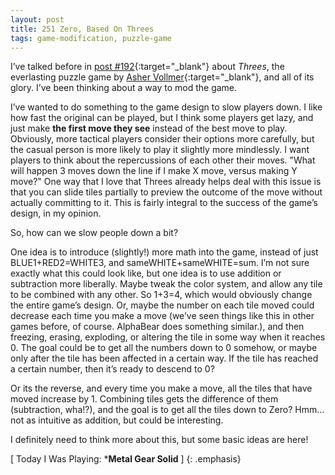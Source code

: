 ```yaml
---
layout: post
title: 251 Zero, Based On Threes
tags: game-modification, puzzle-game
---
```

I’ve talked before in [post #192](http://www.foster-douglas.com/games/192-mindless-or-methodical/){:target="_blank"} about *Threes*, the everlasting puzzle game by [Asher Vollmer](https://twitter.com/AsherVo){:target="_blank"}, and all of its glory.  I’ve been thinking about a way to mod the game.

I’ve wanted to do something to the game design to slow players down.  I like how fast the original can be played, but I think some players get lazy, and just make **the first move they see** instead of the best move to play. Obviously, more tactical players consider their options more carefully, but the casual person is more likely to play it slightly more mindlessly. I want players to think about the repercussions of each other their moves.  "What will happen 3 moves down the line if I make X move, versus making Y move?"  One way that I love that Threes already helps deal with this issue is that you can slide tiles partially to preview the outcome of the move without actually committing to it.  This is fairly integral to the success of the game’s design, in my opinion.

So, how can we slow people down a bit?

One idea is to introduce (slightly!) more math into the game, instead of just BLUE1+RED2=WHITE3, and sameWHITE+sameWHITE=sum. I’m not sure exactly what this could look like, but one idea is to use addition or subtraction more liberally.  Maybe tweak the color system, and allow any tile to be combined with any other.  So 1+3=4, which would obviously change the entire game’s design. Or, maybe the number on each tile moved could decrease each time you make a move (we’ve seen things like this in other games before, of course.  AlphaBear does something similar.), and then freezing, erasing, exploding, or altering the tile in some way when it reaches 0.  The goal could be to get all the numbers down to 0 somehow, or maybe only after the tile has been affected in a certain way.  If the tile has reached a certain number, then it’s ready to descend to 0?

Or its the reverse, and every time you make a move, all the tiles that have moved increase by 1.  Combining tiles gets the difference of them (subtraction, wha!?), and the goal is to get all the tiles down to Zero? Hmm… not as intuitive as addition, but could be interesting.

I definitely need to think more about this, but some basic ideas are here!

[ Today I Was Playing: ***Metal Gear Solid** ]
{: .emphasis}

